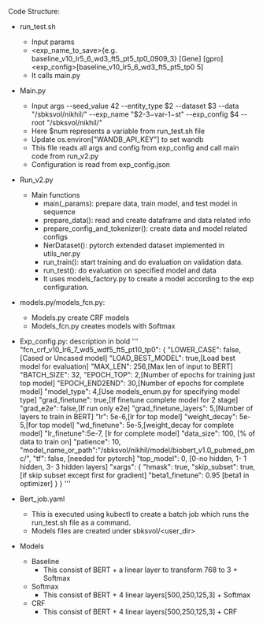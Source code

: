 Code Structure:

- run_test.sh
    - Input params
    - <exp_name_to_save>{e.g. baseline_v10_lr5_6_wd3_ft5_pt5_tp0_0909_3} <entity>[Gene] <dataset>[gpro] <exp_config>[baseline_v10_lr5_6_wd3_ft5_pt5_tp0 5]
    - It calls main.py
- Main.py
    - Input args
    --seed_value 42 --entity_type $2 --dataset $3 --data "/sbksvol/nikhil/" --exp_name "$2-$3-$var-$1-$st" --exp_config $4 --root "/sbksvol/nikhil/"
    - Here $num represents a variable from run_test.sh file
    - Update os.environ["WANDB_API_KEY"] to set wandb
    - This file reads all args and config from exp_config and call main code from run_v2.py
    - Configuration is read from exp_config.json
- Run_v2.py
    - Main functions 
        - main(_params): prepare data, train model, and test model in sequence
        - prepare_data(): read and create dataframe and data related info
        - prepare_config_and_tokenizer(): create data and model related configs
        - NerDataset(): pytorch extended dataset implemented in utils_ner.py
        - run_train(): start training and do evaluation on validation data.
        - run_test(): do evaluation on specified model and data
        - It uses models_factory.py to create a model according to the exp configuration. 
- models.py/models_fcn.py:
    - Models.py create CRF models
    - Models_fcn.py creates models with Softmax
- Exp_config.py: description in bold
'''
"fcn_crf_v10_lr6_7_wd5_wdf5_ft5_pt10_tp0": {
        "LOWER_CASE": false, [Cased or Uncased model]
        "LOAD_BEST_MODEL": true,[Load best model for evaluation]
        "MAX_LEN": 256,[Max len of input to BERT]
        "BATCH_SIZE": 32,
        "EPOCH_TOP": 2,[Number of epochs for training just top model]
        "EPOCH_END2END": 30,[Number of epochs for complete model]
        "model_type": 4,[Use models_enum.py for specifying model type]
        "grad_finetune": true,[If finetune complete model for 2 stage]
        "grad_e2e": false,[If run only e2e]
        "grad_finetune_layers": 5,[Number of layers to train in BERT]
        "lr": 5e-6,[lr for top model]
        "weight_decay": 5e-5,[for top model]
        "wd_finetune": 5e-5,[weight_decay for complete model]
        "lr_finetune":5e-7, [lr for complete model]
        "data_size": 100, [% of data to train on]
        "patience": 10, 
        "model_name_or_path":"/sbksvol/nikhil/model/biobert_v1.0_pubmed_pmc/",
        "tf": false, [needed for pytorch]
        "top_model": 0, [0-no hidden, 1- 1 hidden, 3- 3 hidden layers]
        "xargs": 
        {
            "hmask": true,
            "skip_subset": true, [if skip subset except first for gradient]
            "beta1_finetune": 0.95 [beta1 in optimizer]
        }
    }
'''
- Bert_job.yaml 
    - This is executed using kubectl to create a batch job which runs the run_test.sh file as a command.
    - Models files are created under sbksvol/<user_dir>



- Models
    - Baseline
        - This consist of BERT + a linear layer to transform 768 to 3 + Softmax
    - Softmax
        - This consist of BERT + 4 linear layers[500,250,125,3] + Softmax
    - CRF
        - This consist of BERT + 4 linear layers[500,250,125,3] + CRF
